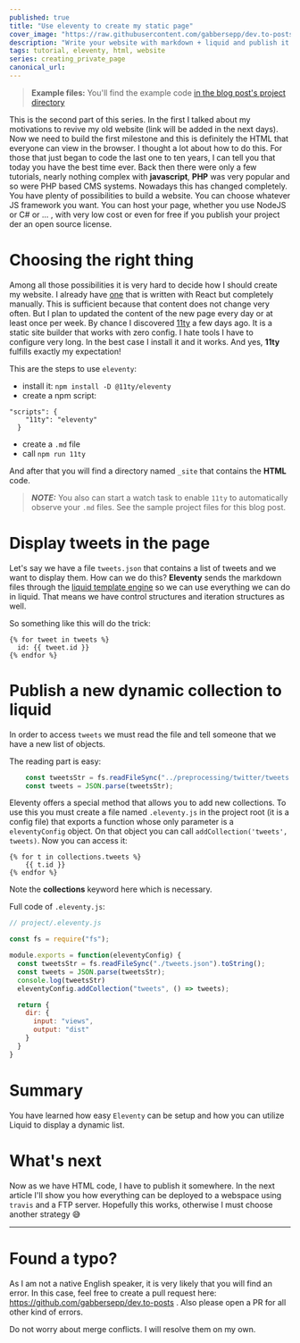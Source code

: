 ```yaml
---
published: true
title: "Use eleventy to create my static page"
cover_image: "https://raw.githubusercontent.com/gabbersepp/dev.to-posts/master/blog-posts/private-page/eleventy-static-page/assets/header.png"
description: "Write your website with markdown + liquid and publish it as static page. This article shows how I create my page with eleventy"
tags: tutorial, eleventy, html, website
series: creating_private_page
canonical_url:
---
```


>**Example files:** You'll find the example code [in the blog post's project directory](https://github.com/gabbersepp/dev.to-posts/tree/master/blog-posts/private-page/eleventy-static-page/project/README.md)

This is the second part of this series. In the first I talked about my motivations to revive my old website (link will be added in the next days). Now we need to build the first milestone and this is definitely the HTML that everyone can view in the browser. 
I thought a lot about how to do this. For those that just began to code the last one to ten years, I can tell you that today you have the best time ever. Back then there were only a few tutorials, nearly nothing complex with **javascript**, **PHP** was very popular and so were PHP based CMS systems.
Nowadays this has changed completely. You have plenty of possibilities to build a website. You can choose whatever JS framework you want. You can host your page, whether you use NodeJS or C# or ... , with very low cost or even for free if you publish your project der an open source license.

# Choosing the right thing
Among all those possibilities it is very hard to decide how I should create my website. I already have [one](https://jodekadev.de) that is written with React but completely manually. This is sufficient because that content does not change very often. But I plan to updated the content of the new page every day or at least once per week. 
By chance I discovered [11ty](https://11ty.dev) a few days ago. It is a static site builder that works with zero config. I hate tools I have to configure very long. In the best case I install it and it works. And yes, **11ty** fulfills exactly my expectation!

This are the steps to use `eleventy`:
+ install it: `npm install -D @11ty/eleventy`
+ create a npm script: 
```
"scripts": {
    "11ty": "eleventy"
  }
```
+ create a `.md` file
+ call `npm run 11ty`

And after that you will find a directory named `_site` that contains the **HTML** code.

> **_NOTE:_** You also can start a watch task to enable `11ty` to automatically observe your `.md` files. See the sample project files for this blog post.

# Display tweets in the page
Let's say we have a file `tweets.json` that contains a list of tweets and we want to display them. How can we do this? **Eleventy** sends the markdown files through the [liquid template engine](https://shopify.github.io/liquid/) so we can use everything we can do in liquid. That means we have control structures and iteration structures as well.

So something like this will do the trick:
```
{% for tweet in tweets %}
  id: {{ tweet.id }}
{% endfor %}
```
# Publish a new dynamic collection to liquid
In order to access `tweets` we must read the file and tell someone that we have a new list of objects.

The reading part is easy:
```js
    const tweetsStr = fs.readFileSync("../preprocessing/twitter/tweets.json").toString();
    const tweets = JSON.parse(tweetsStr);
```

Eleventy offers a special method that allows you to add new collections. To use this you must create a file named `.eleventy.js` in the project root (it is a config file) that exports a function whose only parameter is a `eleventyConfig` object.
On that object you can call `addCollection('tweets', tweets)`. Now you can access it:

```
{% for t in collections.tweets %}
    {{ t.id }}
{% endfor %}
```

Note the **collections** keyword here which is necessary.

Full code of `.eleventy.js`:

```js
// project/.eleventy.js

const fs = require("fs");

module.exports = function(eleventyConfig) {
  const tweetsStr = fs.readFileSync("./tweets.json").toString();
  const tweets = JSON.parse(tweetsStr);
  console.log(tweetsStr)
  eleventyConfig.addCollection("tweets", () => tweets);

  return {
    dir: {
      input: "views",
      output: "dist"
    }
  }
}

```

# Summary
You have learned how easy `Eleventy` can be setup and how you can utilize Liquid to display a dynamic list. 

# What's next
Now as we have HTML code, I have to publish it somewhere. In the next article I'll show you how everything can be deployed to a webspace using `travis` and a FTP server. Hopefully this works, otherwise I must choose another strategy :sweat_smile:

----

# Found a typo?
As I am not a native English speaker, it is very likely that you will find an error. In this case, feel free to create a pull request here: https://github.com/gabbersepp/dev.to-posts . Also please open a PR for all other kind of errors.

Do not worry about merge conflicts. I will resolve them on my own. 

